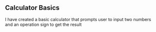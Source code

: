 ## Calculator Basics
 
I have created a basic calculator that prompts user to input two numbers and an operation sign to get the result
